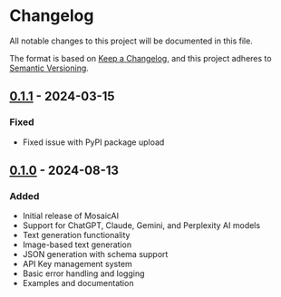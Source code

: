 # Changelog

All notable changes to this project will be documented in this file.

The format is based on [Keep a Changelog](https://keepachangelog.com/en/1.0.0/),
and this project adheres to [Semantic Versioning](https://semver.org/spec/v2.0.0.html).

## [0.1.1] - 2024-03-15

### Fixed
- Fixed issue with PyPI package upload

## [0.1.0] - 2024-08-13

### Added
- Initial release of MosaicAI
- Support for ChatGPT, Claude, Gemini, and Perplexity AI models
- Text generation functionality
- Image-based text generation
- JSON generation with schema support
- API Key management system
- Basic error handling and logging
- Examples and documentation

[0.1.1]: https://github.com/syukan3/MosaicAI/compare/v0.1.0...v0.1.1
[0.1.0]: https://github.com/syukan3/MosaicAI/releases/tag/v0.1.0

